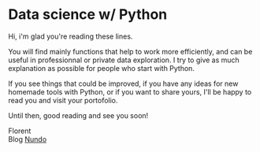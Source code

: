 # Data science w/ Python
Hi, i'm glad you're reading these lines.

You will find mainly functions that help to work more efficiently, and can be useful in professionnal or private data exploration.
I try to give as much explanation as possible for people who start with Python.

If you see things that could be improved, if you have any ideas for new homemade tools with Python, or if you want to share yours, I'll be happy to read you and visit your portofolio.

Until then, good reading and see you soon!

Florent <br>
Blog [Nundo](https://nundo.fr/)
